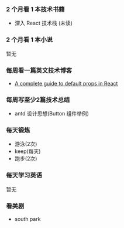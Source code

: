 ### 2 个月看 1 本技术书籍

- 深入 React 技术栈 (未读)

### 2 个月看 1 本小说

暂无

### 每周看一篇英文技术博客

- [A complete guide to default props in React](https://blog.logrocket.com/a-complete-guide-to-default-props-in-react-984ea8e6972d/)

### 每周写至少2篇技术总结

- antd 设计思想(Button 组件举例)

### 每天锻炼

- 游泳(2次)
- keep(每天)
- 跑步(2次)

### 每天学习英语

暂无

### 看美剧

- south park